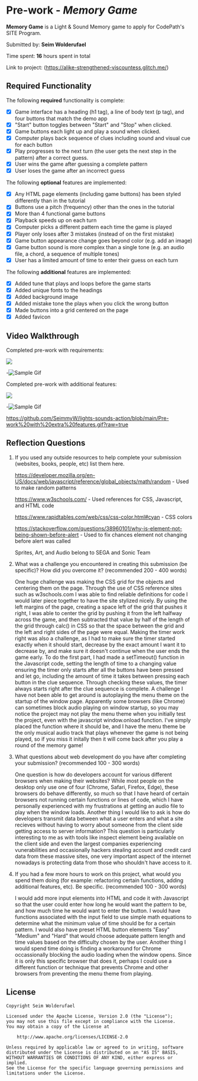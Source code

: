 # Pre-work - _Memory Game_

**Memory Game** is a Light & Sound Memory game to apply for CodePath's SITE Program.

Submitted by: **Seim Wolderufael**

Time spent: **16** hours spent in total

Link to project: (https://alike-strengthened-viscountess.glitch.me/)

## Required Functionality

The following **required** functionality is complete:

- [x] Game interface has a heading (h1 tag), a line of body text (p tag), and four buttons that match the demo app
- [x] "Start" button toggles between "Start" and "Stop" when clicked.
- [x] Game buttons each light up and play a sound when clicked.
- [x] Computer plays back sequence of clues including sound and visual cue for each button
- [x] Play progresses to the next turn (the user gets the next step in the pattern) after a correct guess.
- [x] User wins the game after guessing a complete pattern
- [x] User loses the game after an incorrect guess

The following **optional** features are implemented:

- [x] Any HTML page elements (including game buttons) has been styled differently than in the tutorial
- [x] Buttons use a pitch (frequency) other than the ones in the tutorial
- [x] More than 4 functional game buttons
- [x] Playback speeds up on each turn
- [x] Computer picks a different pattern each time the game is played
- [x] Player only loses after 3 mistakes (instead of on the first mistake)
- [x] Game button appearance change goes beyond color (e.g. add an image)
- [x] Game button sound is more complex than a single tone (e.g. an audio file, a chord, a sequence of multiple tones)
- [x] User has a limited amount of time to enter their guess on each turn

The following **additional** features are implemented:

- [x] Added tune that plays and loops before the game starts
- [x] Added unique fonts to the headings
- [x] Added background image
- [x] Added mistake tone the plays when you click the wrong button
- [x] Made buttons into a grid centered on the page
- [x] Added favicon

## Video Walkthrough

Completed pre-work with requirements:

![](https://i.imgur.com/ggIfdNA.gif)

-![Sample Gif](http://i.imgur.com/ggIfdNA.gif)

Completed pre-work with additional features:

![](https://i.imgur.com/tgL88d8.gif)

-![Sample Gif](http://i.imgur.com/tgL88d8.gif)

https://github.com/SeimmyW/lights-sounds-action/blob/main/Pre-work%20with%20extra%20features.gif?raw=true

## Reflection Questions

1. If you used any outside resources to help complete your submission (websites, books, people, etc) list them here.

   https://developer.mozilla.org/en-US/docs/web/javascript/reference/global_objects/math/random - Used to make random patterns
   
   https://www.w3schools.com/ - Used references for CSS, Javascript, and HTML code
   
   https://www.rapidtables.com/web/css/css-color.html#cyan - CSS colors
   
   https://stackoverflow.com/questions/38960101/why-is-element-not-being-shown-before-alert - Used to fix chances element not changing before alert was called
   
   Sprites, Art, and Audio belong to SEGA and Sonic Team

2) What was a challenge you encountered in creating this submission (be specific)? How did you overcome it? (recommended 200 - 400 words)
   
   One huge challenge was making the CSS grid for the objects and centering them on the page. Through the use of CSS reference sites
   such as w3schools.com I was able to find reliable definitions for code I would later piece together to have the site stylized nicely. By
   using the left margins of the page, creating a space left of the grid that pushes it right, I was able to center the grid by pushing it
   from the left halfway across the game, and then subtracted that value by half of the length of the grid through calc() in CSS so that the 
   space between the grid and the left and right sides of the page were equal. Making the timer work right was also a challenge, as I had to make 
   sure the timer started exactly when it should start, decrease by the exact amount I want it to decrease by, and make sure it doesn't continue 
   when the user ends the game early. To do the first part, I had made a setTimeout() function in the Javascript code, setting the length of time to
   a changing value ensuring the timer only starts after all the buttons have been pressed and let go, including the amount of time it takes between 
   pressing each button in the clue sequence. Through checking these values, the timer always starts right after the clue sequence is complete.
   A challenge I have not been able to get around is autoplaying the menu theme on the startup of the window page. Apparently some browsers (like Chrome) 
   can sometimes block audio playing on window startup, so you may notice the project may not play the menu theme when you initially test the project, 
   even with the javascript window.onload function. I've simply placed the function where it should be, and I have the menu theme be the only musical 
   audio track that plays whenever the game is not being played, so if you miss it initally then it will come back after you play a round of the memory game!
   

3) What questions about web development do you have after completing your submission? (recommended 100 - 300 words)
   
   One question is how do developers account for various different browsers when making their websites? While most people on the desktop only use one of four 
   (Chrome, Safari, Firefox, Edge), these browsers do behave differently, so much so that I have heard of certain browsers not running certain functions or lines of code,
   which I have personally experienced with my frustrations at getting an audio file to play when the window loads. Another thing I would like to ask is how do
   developers transmit data between what a user enters and what a site recieves without having to worry about someone from the client side getting access to server
   information? This question is particularly interesting to me as with tools like inspect element being available on the client side and even the largest companies 
   experiencing vunerabilities and occasionally hackers stealing account and credit card data from these massive sites, one very important aspect of the internet
   nowadays is protecting data from those who shouldn't have access to it.
   
   

4) If you had a few more hours to work on this project, what would you spend them doing (for example: refactoring certain functions, adding additional features, etc). Be specific. (recommended 100 - 300 words)
   
   I would add more input elements into HTML and code it with Javascript so that the user could enter how long he would want the pattern to be, and how much time 
   he would want to enter the button. I would have functions associated with the input field to use simple math equations to determine what the minimum value of 
   time should be for a certain pattern. I would also have preset HTML button elements "Easy" "Medium" and "Hard" that would choose adequate pattern length and time
   values based on the difficulty chosen by the user. Another thing I would spend time doing is finding a workaround for Chrome occassionally blocking the audio
   loading when the window opens. Since it is only this specific browser that does it, perhaps I could use a different function or technique that prevents Chrome and
   other browsers from preventing the menu theme from playing.

## License

    Copyright Seim Wolderufael

    Licensed under the Apache License, Version 2.0 (the "License");
    you may not use this file except in compliance with the License.
    You may obtain a copy of the License at

        http://www.apache.org/licenses/LICENSE-2.0

    Unless required by applicable law or agreed to in writing, software
    distributed under the License is distributed on an "AS IS" BASIS,
    WITHOUT WARRANTIES OR CONDITIONS OF ANY KIND, either express or implied.
    See the License for the specific language governing permissions and
    limitations under the License.
